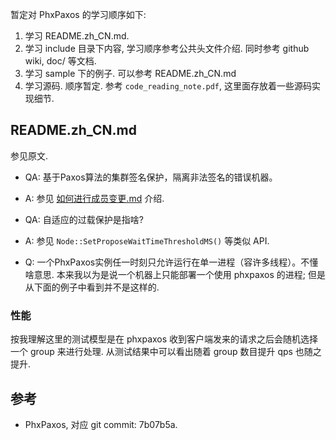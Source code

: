 
暂定对 PhxPaxos 的学习顺序如下:

1.  学习 README.zh_CN.md.
2.  学习 include 目录下内容, 学习顺序参考公共头文件介绍. 同时参考 github wiki, doc/ 等文档.
3.  学习 sample 下的例子. 可以参考 README.zh_CN.md
4.  学习源码. 顺序暂定. 参考 `code_reading_note.pdf`, 这里面存放着一些源码实现细节.


## README.zh_CN.md

参见原文.

-   QA: 基于Paxos算法的集群签名保护，隔离非法签名的错误机器。
-   A: 参见 [如何进行成员变更.md][20180203171101] 介绍.

-   QA: 自适应的过载保护是指啥?
-   A: 参见 `Node::SetProposeWaitTimeThresholdMS()` 等类似 API.

-   Q: 一个PhxPaxos实例任一时刻只允许运行在单一进程（容许多线程）。不懂啥意思. 本来我以为是说一个机器上只能部署一个使用 phxpaxos 的进程; 但是从下面的例子中看到并不是这样的.

### 性能

按我理解这里的测试模型是在 phxpaxos 收到客户端发来的请求之后会随机选择一个 group 来进行处理. 从测试结果中可以看出随着 group 数目提升 qps 也随之提升.


## 参考

-   PhxPaxos, 对应 git commit: 7b07b5a.


[20180203171101]: <https://github.com/pp-qq/phxpaxos/blob/211745c82a91f795fb394cac74c042db21fddcdc/doc/%E5%A6%82%E4%BD%95%E8%BF%9B%E8%A1%8C%E6%88%90%E5%91%98%E5%8F%98%E6%9B%B4.md>



